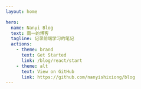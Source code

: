 ```yaml
---
layout: home

hero:
  name: Nanyi Blog
  text: 南一的博客
  tagline: 记录前端学习的笔记
  actions:
    - theme: brand
      text: Get Started
      link: /blog/react/start
    - theme: alt
      text: View on GitHub
      link: https://github.com/nanyishixiong/blog
---
```


<style>
:root {
  --vp-home-hero-name-color: transparent;
  --vp-home-hero-name-background: -webkit-linear-gradient(120deg, #bd34fe 30%, #41d1ff);

  --vp-home-hero-image-background-image: linear-gradient(-45deg, #bd34fe 50%, #47caff 50%);
  --vp-home-hero-image-filter: blur(40px);
}

@media (min-width: 640px) {
  :root {
    --vp-home-hero-image-filter: blur(56px);
  }
}

@media (min-width: 960px) {
  :root {
    --vp-home-hero-image-filter: blur(72px);
  }
}
</style>
